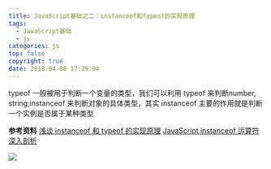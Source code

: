 ```yaml
---
title: JavaScript基础之二：instanceof和typeof的实现原理
tags:
  - JavaScript基础
  - js
categories: js
top: false
copyright: true
date: 2018-04-08 17:39:04
---
```

typeof 一般被用于判断一个变量的类型，我们可以利用 typeof 来判断number, string;instanceof 来判断对象的具体类型，其实 instanceof 主要的作用就是判断一个实例是否属于某种类型
<!--more-->

**参考资料**
[浅谈 instanceof 和 typeof 的实现原理](https://juejin.im/post/5b0b9b9051882515773ae714)
[JavaScript instanceof 运算符深入剖析](https://www.ibm.com/developerworks/cn/web/1306_jiangjj_jsinstanceof/)

![](http://oankigr4l.bkt.clouddn.com/wexin.png)